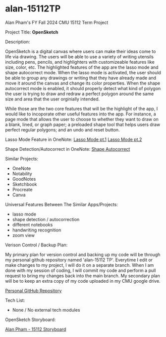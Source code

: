 # alan-15112TP
Alan Pham's FY Fall 2024 CMU 15112 Term Project 

Project Title: **OpenSketch**

Description: 

OpenSketch is a digital canvas where users can make their ideas come to life via drawing. The users will be able to use a variety of writing utensils including pens, pencils, and highlighters with customizeable features like size, color, etc. The highlighted features of the app are the lasso mode and shape autocorrect mode. When the lasso mode is activated, the user should be able to group any drawings or writing that they have already made and move it around the canvas and change its color properties. When the shape autocorrect mode is enabled, it should properly detect what kind of polygon the user is trying to draw and redraw a perfect polygon around the same size and area that the user orginially intended. 

While those are the two core features that will be the highlight of the app, I would like to incoporate other useful features into the app. For instance, a page mode that allows the user to choose to whether they want to draw on a blank, lined, or graph paper; a preloaded shape tool that helps users draw perfect regular polygons; and an undo and reset button. 

Lasso Mode Feature in OneNote:
[Lasso Mode pt.1](https://drive.google.com/file/d/1VewHUK3euSShBDbIQqShjk0EpREby5lB/view?usp=drive_link)
[Lasso Mode pt.2](https://drive.google.com/file/d/1lYH1tbGFvWznFqlqqzIs7sA-sp1nY0-9/view?usp=drive_link)

Shape Detection/Autocorrect in OneNote:
[Shape Autocorrect](https://drive.google.com/file/d/1BqRBHj7tpkuUrNVgbG-NMG3nr7o9zzTR/view?usp=drive_link)

Similar Projects:
- OneNote 
- Notability 
- GoodNotes
- Sketchbook
- Procreate
- Canva

Universal Features Between The Similar Apps/Projects: 
- lasso mode
- shape detection / autocorrection
- different notebooks
- handwriting recognition
- zoom view

Verison Control / Backup Plan: 

My primary plan for version control and backing up my code will be through my personal github repository named 'alan-15112 TP'. Everytime I edit or make changes to my project, I will do it on a separate branch. When I am done with my session of coding, I will commit my code and perform a pull request to bring my changes back into the main branch. My secondary plan will be to keep an extra copy of my code uploaded in my CMU google drive. 

[Personal GitHub Repository](https://1drv.ms/i/c/7de8dfd826851dd6/EQAL5DwboVpLgsWOdj9BjiUBw3G3Q2rMNPeTYN3t1gffeQ?e=zHFaij)

Tech List:
- None / No external tech modules

OpenSketch Storyboard:

[Alan Pham - 15112 Storyboard](https://github.com/alanpham06/alan-15112TP/blob/main/Alan%20Pham%20-%2015112%20TP1%20Storyboard.pdf)
